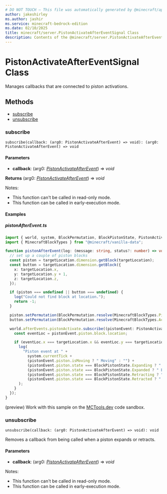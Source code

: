 ```yaml
---
# DO NOT TOUCH — This file was automatically generated by @minecraft/api-docs-generator, to report problems file an issue at https://github.com/Mojang/minecraft-scripting-libraries
author: jakeshirley
ms.author: jashir
ms.service: minecraft-bedrock-edition
ms.date: 02/10/2025
title: minecraft/server.PistonActivateAfterEventSignal Class
description: Contents of the @minecraft/server.PistonActivateAfterEventSignal class.
---
```

# PistonActivateAfterEventSignal Class

Manages callbacks that are connected to piston activations.

## Methods
- [subscribe](#subscribe)
- [unsubscribe](#unsubscribe)

### **subscribe**
`
subscribe(callback: (arg0: PistonActivateAfterEvent) => void): (arg0: PistonActivateAfterEvent) => void
`

#### **Parameters**
- **callback**: (arg0: [*PistonActivateAfterEvent*](PistonActivateAfterEvent.md)) => *void*

**Returns** (arg0: [*PistonActivateAfterEvent*](PistonActivateAfterEvent.md)) => *void*
  
Notes:
- This function can't be called in read-only mode.
- This function can be called in early-execution mode.

#### Examples

##### ***pistonAfterEvent.ts***

```typescript
import { world, system, BlockPermutation, BlockPistonState, PistonActivateAfterEvent, DimensionLocation } from "@minecraft/server";
import { MinecraftBlockTypes } from "@minecraft/vanilla-data";

function pistonAfterEvent(log: (message: string, status?: number) => void, targetLocation: DimensionLocation) {
  // set up a couple of piston blocks
  const piston = targetLocation.dimension.getBlock(targetLocation);
  const button = targetLocation.dimension.getBlock({
    x: targetLocation.x,
    y: targetLocation.y + 1,
    z: targetLocation.z,
  });

  if (piston === undefined || button === undefined) {
    log("Could not find block at location.");
    return -1;
  }

  piston.setPermutation(BlockPermutation.resolve(MinecraftBlockTypes.Piston).withState("facing_direction", 3));
  button.setPermutation(BlockPermutation.resolve(MinecraftBlockTypes.AcaciaButton).withState("facing_direction", 1));

  world.afterEvents.pistonActivate.subscribe((pistonEvent: PistonActivateAfterEvent) => {
    const eventLoc = pistonEvent.piston.block.location;

    if (eventLoc.x === targetLocation.x && eventLoc.y === targetLocation.y && eventLoc.z === targetLocation.z) {
      log(
        "Piston event at " +
          system.currentTick +
          (pistonEvent.piston.isMoving ? " Moving" : "") +
          (pistonEvent.piston.state === BlockPistonState.Expanding ? " Expanding" : "") +
          (pistonEvent.piston.state === BlockPistonState.Expanded ? " Expanded" : "") +
          (pistonEvent.piston.state === BlockPistonState.Retracting ? " Retracting" : "") +
          (pistonEvent.piston.state === BlockPistonState.Retracted ? " Retracted" : "")
      );
    }
  });
}
```

(preview) Work with this sample on the [MCTools.dev](https://mctools.dev/?open=gp/pistonAfterEvent.ts) code sandbox.

### **unsubscribe**
`
unsubscribe(callback: (arg0: PistonActivateAfterEvent) => void): void
`

Removes a callback from being called when a piston expands or retracts.

#### **Parameters**
- **callback**: (arg0: [*PistonActivateAfterEvent*](PistonActivateAfterEvent.md)) => *void*
  
Notes:
- This function can't be called in read-only mode.
- This function can be called in early-execution mode.

